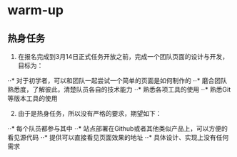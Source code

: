 # warm-up

## 热身任务
1. 在报名完成到3月14日正式任务开放之前，完成一个团队页面的设计与开发，目标为：

⋅⋅* 对于初学者，可以和团队一起尝试一个简单的页面是如何制作的
⋅⋅* 磨合团队熟悉度，了解彼此，清楚队员各自的技术能力
⋅⋅* 熟悉各项工具的使用
⋅⋅* 熟悉Git等版本工具的使用

2. 由于是热身任务，所以没有严格的要求，期望如下：

⋅⋅* 每个队员都参与其中
⋅⋅* 站点部署在Github或者其他类似产品上，可以方便的看见源代码
⋅⋅* 提供可以直接看见页面效果的地址
⋅⋅* 具体设计、实现上没有任何需求